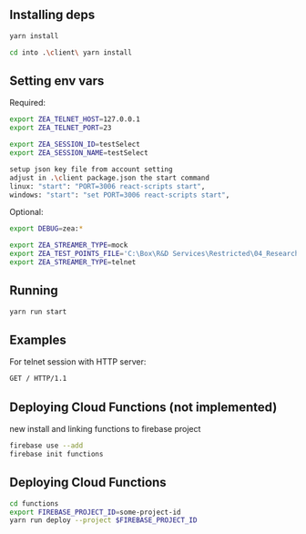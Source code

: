 ## Installing deps

```bash
yarn install

cd into .\client\ yarn install
```

## Setting env vars

Required:

```bash
export ZEA_TELNET_HOST=127.0.0.1
export ZEA_TELNET_PORT=23

export ZEA_SESSION_ID=testSelect
export ZEA_SESSION_NAME=testSelect

setup json key file from account setting
adjust in .\client package.json the start command 
linux: "start": "PORT=3006 react-scripts start",
windows: "start": "set PORT=3006 react-scripts start",
```

Optional:

```bash
export DEBUG=zea:*

export ZEA_STREAMER_TYPE=mock
export ZEA_TEST_POINTS_FILE='C:\Box\R&D Services\Restricted\04_Research Trajectories\BROWER SRVY REVIEW\SURVEYLINK_MVP\Mockup\Setup Survey Points.txt'
export ZEA_STREAMER_TYPE=telnet
```

## Running

```bash
yarn run start
```

## Examples

For telnet session with HTTP server:

```bash
GET / HTTP/1.1
```

## Deploying Cloud Functions (not implemented)

new install and linking functions to firebase project
```bash
firebase use --add
firebase init functions
```

## Deploying Cloud Functions

```bash
cd functions
export FIREBASE_PROJECT_ID=some-project-id
yarn run deploy --project $FIREBASE_PROJECT_ID
```
